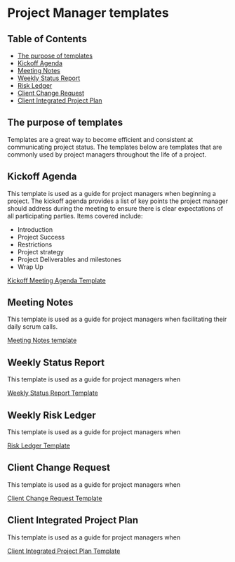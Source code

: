 # Project Manager templates

## Table of Contents

- [The purpose of templates](#template-purpose)
- [Kickoff Agenda](#kickoff-agenda)
- [Meeting Notes](#meeting-notes)
- [Weekly Status Report](#weekly-status-report)
- [Risk Ledger](#risk-ledger)
- [Client Change Request](#change-request)
- [Client Integrated Project Plan](#client-IPP)

## <a name="template-purpose"></a>The purpose of templates
Templates are a great way to become efficient and consistent at communicating project status. The templates below are templates that are commonly used by project managers throughout the life of a project.

## <a name="kickoff-agenda"></a>Kickoff Agenda
This template is used as a guide for project managers when beginning a project.
The kickoff agenda provides a list of key points the project manager should address during the
meeting to ensure there is clear expectations of all participating parties. Items covered include:
- Introduction
- Project Success
- Restrictions
- Project strategy
- Project Deliverables and milestones
- Wrap Up

[Kickoff Meeting Agenda Template](https://docs.google.com/a/civicactions.net/document/d/1pmOruj_1PeSfmJtxzvjDy7KxTTJi0VS8D62WUrWjeSM/edit?usp=sharing)


## <a name="meeting-notes"></a>Meeting Notes
This template is used as a guide for project managers when facilitating their daily scrum calls.

[Meeting Notes template](https://docs.google.com/a/civicactions.net/document/d/17tl3lPu-3Uo6_YCEtb6AH9HsaILLS1UTmoUFIuXoqDc/edit?usp=sharing)


## <a name="weekly-status-report"></a>Weekly Status Report
This template is used as a guide for project managers when

[Weekly Status Report Template](https://docs.google.com/a/civicactions.net/document/d/1ZFOjwys-jz8WCrqzBatCYB5_4e9v3W1kBR5yFo8NJgc/edit?usp=sharing)


## <a name="risk-ledger"></a>Weekly Risk Ledger
This template is used as a guide for project managers when

[Risk Ledger Template](https://docs.google.com/a/civicactions.net/document/d/1qu5Os-hVrEtdfsIhuXi5F8ugpfOkAFiumW5R2wBMID0/edit?usp=sharing)


## <a name="change-request"></a>Client Change Request
This template is used as a guide for project managers when

[Client Change Request Template](https://docs.google.com/a/civicactions.net/document/d/1575TtYmZEu0vpsKlAXwXTFYc1HPhb0L5_ACiG1DL1jU/edit?usp=sharing)


## <a name="client-IPP"></a>Client Integrated Project Plan
This template is used as a guide for project managers when

[Client Integrated Project Plan Template](https://docs.google.com/a/civicactions.net/document/d/1cqh2-QpfvZYQDt9IHbA-vEqY9hrjoiJ1Nb-xdbQ6loU/edit?usp=sharing)
